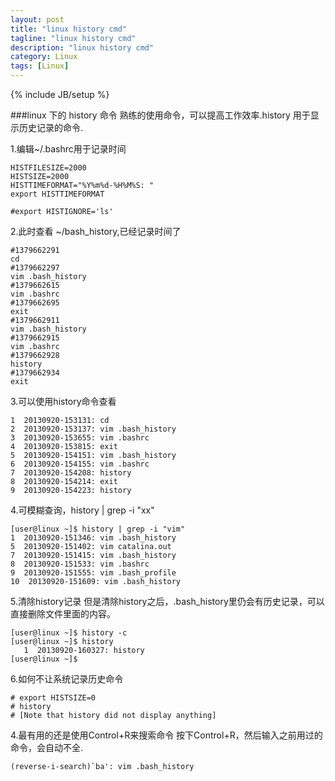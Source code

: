 ```yaml
---
layout: post
title: "linux history cmd"
tagline: "linux history cmd"
description: "linux history cmd"
category: Linux
tags: [Linux]
---
```

{% include JB/setup %}

###linux 下的 history 命令
熟练的使用命令，可以提高工作效率.history 用于显示历史记录的命令.


1.编辑~/.bashrc用于记录时间 

	HISTFILESIZE=2000
	HISTSIZE=2000
	HISTTIMEFORMAT="%Y%m%d-%H%M%S: "
	export HISTTIMEFORMAT

	#export HISTIGNORE='ls'

2.此时查看 ~/bash_history,已经记录时间了

	#1379662291
	cd
	#1379662297
	vim .bash_history
	#1379662615
	vim .bashrc
	#1379662695
	exit
	#1379662911
	vim .bash_history
	#1379662915
	vim .bashrc
	#1379662928
	history
	#1379662934
	exit

3.可以使用history命令查看

	1  20130920-153131: cd
	2  20130920-153137: vim .bash_history 
	3  20130920-153655: vim .bashrc
	4  20130920-153815: exit
	5  20130920-154151: vim .bash_history 
	6  20130920-154155: vim .bashrc 
	7  20130920-154208: history
	8  20130920-154214: exit
	9  20130920-154223: history


4.可模糊查询，history | grep -i "xx"

	[user@linux ~]$ history | grep -i "vim"
	1  20130920-151346: vim .bash_history 
	5  20130920-151402: vim catalina.out 
	7  20130920-151415: vim .bash_history 
	8  20130920-151533: vim .bashrc 
	9  20130920-151555: vim .bash_profile 
	10  20130920-151609: vim .bash_history 


5.清除history记录
  但是清除history之后，.bash_history里仍会有历史记录，可以直接删除文件里面的内容。

	[user@linux ~]$ history -c
	[user@linux ~]$ history
	   1  20130920-160327: history
	[user@linux ~]$


6.如何不让系统记录历史命令

	# export HISTSIZE=0
	# history
	# [Note that history did not display anything]

4.最有用的还是使用Control+R来搜索命令
  按下Control+R，然后输入之前用过的命令，会自动不全.

	(reverse-i-search)`ba': vim .bash_history 

